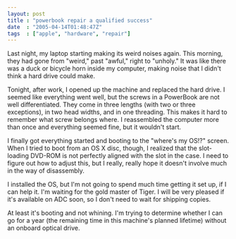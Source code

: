 ```yaml
---
layout: post
title : "powerbook repair a qualified success"
date  : "2005-04-14T01:48:47Z"
tags  : ["apple", "hardware", "repair"]
---
```

Last night, my laptop starting making its weird noises again.  This morning, they had gone from "weird," past "awful," right to "unholy."  It was like there was a duck or bicycle horn inside my computer, making noise that I didn't think a hard drive could make.

Tonight, after work, I opened up the machine and replaced the hard drive.  I seemed like everything went well, but the screws in a PowerBook are not well differentiated.  They come in three lengths (with two or three exceptions), in two head widths, and in one threading.  This makes it hard to remember what screw belongs where.  I reassembled the computer more than once and everything seemed fine, but it wouldn't start.

I finally got everything started and booting to the "where's my OS!?" screen.  When I tried to boot from an OS X disc, though, I realized that the slot-loading DVD-ROM is not perfectly aligned with the slot in the case.  I need to figure out how to adjust this, but I really, really hope it doesn't involve much in the way of disassembly.

I installed the OS, but I'm not going to spend much time getting it set up, if I can help it.  I'm waiting for the gold master of Tiger.  I will be very pleased if it's available on ADC soon, so I don't need to wait for shipping copies.

At least it's booting and not whining.  I'm trying to determine whether I can go for a year (the remaining time in this machine's planned lifetime) without an onboard optical drive.
